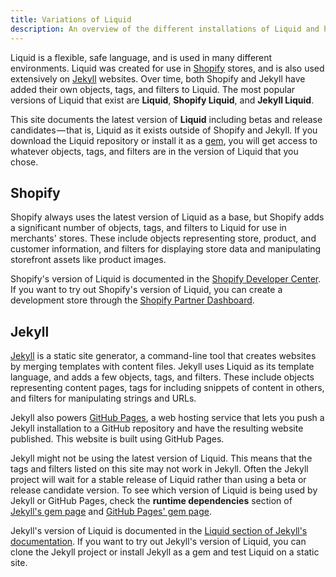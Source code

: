 ```yaml
---
title: Variations of Liquid
description: An overview of the different installations of Liquid and how Liquid can change depending on where you're using it.
---
```


Liquid is a flexible, safe language, and is used in many different environments. Liquid was created for use in [Shopify](https://www.shopify.com) stores, and is also used extensively on [Jekyll](https://jekyllrb.com) websites. Over time, both Shopify and Jekyll have added their own objects, tags, and filters to Liquid. The most popular versions of Liquid that exist are **Liquid**, **Shopify Liquid**, and **Jekyll Liquid**.

This site documents the latest version of **Liquid** including betas and release candidates — that is, Liquid as it exists outside of Shopify and Jekyll. If you download the Liquid repository or install it as a [gem](https://rubygems.org/gems/liquid), you will get access to whatever objects, tags, and filters are in the version of Liquid that you chose.

## Shopify

Shopify always uses the latest version of Liquid as a base, but Shopify adds a significant number of objects, tags, and filters to Liquid for use in merchants' stores. These include objects representing store, product, and customer information, and filters for displaying store data and manipulating storefront assets like product images.

Shopify's version of Liquid is documented in the [Shopify Developer Center](https://shopify.dev/docs/themes/liquid/reference). If you want to try out Shopify's version of Liquid, you can create a development store through the [Shopify Partner Dashboard](https://help.shopify.com/en/partners/dashboard/managing-stores/development-stores).

## Jekyll

[Jekyll](https://jekyllrb.com) is a static site generator, a command-line tool that creates websites by merging templates with content files. Jekyll uses Liquid as its template language, and adds a few objects, tags, and filters. These include objects representing content pages, tags for including snippets of content in others, and filters for manipulating strings and URLs.

Jekyll also powers [GitHub Pages](https://pages.github.com/), a web hosting service that lets you push a Jekyll installation to a GitHub repository and have the resulting website published. This website is built using GitHub Pages.

Jekyll might not be using the latest version of Liquid. This means that the tags and filters listed on this site may not work in Jekyll. Often the Jekyll project will wait for a stable release of Liquid rather than using a beta or release candidate version. To see which version of Liquid is being used by Jekyll or GitHub Pages, check the **runtime dependencies** section of [Jekyll's gem page](https://rubygems.org/gems/jekyll) and [GitHub Pages' gem page](https://rubygems.org/gems/github-pages).

Jekyll's version of Liquid is documented in the [Liquid section of Jekyll's documentation](https://jekyllrb.com/docs/liquid/). If you want to try out Jekyll's version of Liquid, you can clone the Jekyll project or install Jekyll as a gem and test Liquid on a static site.
